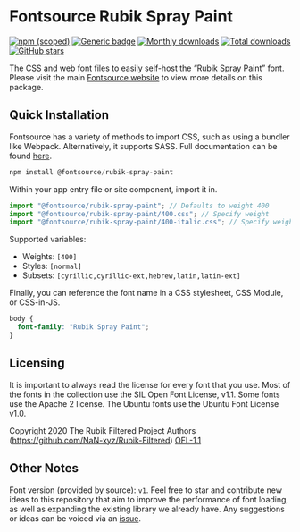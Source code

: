 # Fontsource Rubik Spray Paint

[![npm (scoped)](https://img.shields.io/npm/v/@fontsource/rubik-spray-paint?color=brightgreen)](https://www.npmjs.com/package/@fontsource/rubik-spray-paint) [![Generic badge](https://img.shields.io/badge/fontsource-passing-brightgreen)](https://github.com/fontsource/fontsource) [![Monthly downloads](https://badgen.net/npm/dm/@fontsource/rubik-spray-paint)](https://github.com/fontsource/fontsource) [![Total downloads](https://badgen.net/npm/dt/@fontsource/rubik-spray-paint)](https://github.com/fontsource/fontsource) [![GitHub stars](https://img.shields.io/github/stars/fontsource/fontsource.svg?style=social&label=Star)](https://github.com/fontsource/fontsource/stargazers)

The CSS and web font files to easily self-host the “Rubik Spray Paint” font. Please visit the main [Fontsource website](https://fontsource.org/fonts/rubik-spray-paint) to view more details on this package.

## Quick Installation

Fontsource has a variety of methods to import CSS, such as using a bundler like Webpack. Alternatively, it supports SASS. Full documentation can be found [here](https://fontsource.org/docs/getting-started/introduction).

```javascript
npm install @fontsource/rubik-spray-paint
```

Within your app entry file or site component, import it in.

```javascript
import "@fontsource/rubik-spray-paint"; // Defaults to weight 400
import "@fontsource/rubik-spray-paint/400.css"; // Specify weight
import "@fontsource/rubik-spray-paint/400-italic.css"; // Specify weight and style

```

Supported variables:
- Weights: `[400]`
- Styles: `[normal]`
- Subsets: `[cyrillic,cyrillic-ext,hebrew,latin,latin-ext]`

Finally, you can reference the font name in a CSS stylesheet, CSS Module, or CSS-in-JS.

```css
body {
  font-family: "Rubik Spray Paint";
}
```

## Licensing
It is important to always read the license for every font that you use.
Most of the fonts in the collection use the SIL Open Font License, v1.1. Some fonts use the Apache 2 license. The Ubuntu fonts use the Ubuntu Font License v1.0.

Copyright 2020 The Rubik Filtered Project Authors (https://github.com/NaN-xyz/Rubik-Filtered)
[OFL-1.1](http://scripts.sil.org/OFL)

## Other Notes
Font version (provided by source): `v1`.
Feel free to star and contribute new ideas to this repository that aim to improve the performance of font loading, as well as expanding the existing library we already have. Any suggestions or ideas can be voiced via an [issue](https://github.com/fontsource/fontsource/issues).